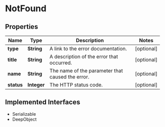 

# NotFound

## Properties

Name | Type | Description | Notes
------------ | ------------- | ------------- | -------------
**type** | **String** | A link to the error documentation. |  [optional]
**title** | **String** | A description of the error that occurred. |  [optional]
**name** | **String** | The name of the parameter that caused the error. |  [optional]
**status** | **Integer** | The HTTP status code. |  [optional]


## Implemented Interfaces

* Serializable
* DeepObject



